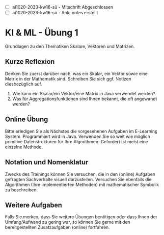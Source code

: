 - [ ] ai1020-2023-kw16-sü - Mitschrift Abgeschlossen
- [ ] ai1020-2023-kw16-sü - Anki notes erstellt

# KI & ML - Übung 1
Grundlagen zu den Thematiken Skalare, Vektoren und Matrizen.

## Kurze Reflexion
Denken Sie zuerst darüber nach, was ein Skalar, ein Vektor sowie eine Matrix in der Mathematik sind. Schreiben Sie sich ggf. Notizen diesbezüglich auf.
1. Wie kann ein Skalar/ein Vektor/eine Matrix in Java verwendet werden?
2. Was für Aggregationsfunktionen sind Ihnen bekannt, die oft angewandt werden?

## Online Übung
Bitte erledigen Sie als Nächstes die vorgesehenen Aufgaben im E-Learning System. Programmiert wird in Java. Verwenden Sie so weit wie möglich primitive Datenstrukturen für Ihre Algorithmen. Gefordert ist meist eine einzelne Methode.

## Notation und Nomenklatur
Zwecks des Trainings können Sie versuchen, die in den (online) Aufgaben gefragten Sachverhalte visuell darzustellen. Versuchen Sie ebenfalls die Algorithmen (Ihre implementierten Methoden) mit mathematischer Symbolik zu beschreiben.

## Weitere Aufgaben
Falls Sie merken, dass Sie weitere Übungen benötigen oder dass Ihnen der Umfang/Aufwand zu gering war, so können Sie gerne mit den bereitgestellten Zusatzaufgaben (online) fortfahren.

